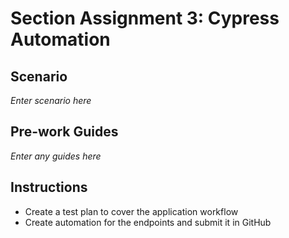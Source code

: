 # Section Assignment 3: Cypress Automation

## Scenario
_Enter scenario here_

## Pre-work Guides
_Enter any guides here_

## Instructions
- Create a test plan to cover the application workflow
- Create automation for the endpoints and submit it in GitHub

